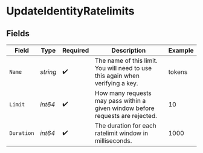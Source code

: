 # UpdateIdentityRatelimits


## Fields

| Field                                                                          | Type                                                                           | Required                                                                       | Description                                                                    | Example                                                                        |
| ------------------------------------------------------------------------------ | ------------------------------------------------------------------------------ | ------------------------------------------------------------------------------ | ------------------------------------------------------------------------------ | ------------------------------------------------------------------------------ |
| `Name`                                                                         | *string*                                                                       | :heavy_check_mark:                                                             | The name of this limit. You will need to use this again when verifying a key.  | tokens                                                                         |
| `Limit`                                                                        | *int64*                                                                        | :heavy_check_mark:                                                             | How many requests may pass within a given window before requests are rejected. | 10                                                                             |
| `Duration`                                                                     | *int64*                                                                        | :heavy_check_mark:                                                             | The duration for each ratelimit window in milliseconds.                        | 1000                                                                           |
